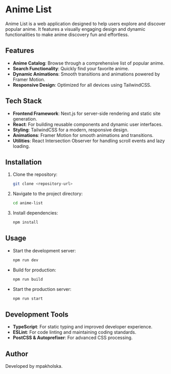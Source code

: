 # Anime List

Anime List is a web application designed to help users explore and discover popular anime. It features a visually engaging design and dynamic functionalities to make anime discovery fun and effortless.

## Features

- **Anime Catalog**: Browse through a comprehensive list of popular anime.
- **Search Functionality**: Quickly find your favorite anime.
- **Dynamic Animations**: Smooth transitions and animations powered by Framer Motion.
- **Responsive Design**: Optimized for all devices using TailwindCSS.

## Tech Stack

- **Frontend Framework**: Next.js for server-side rendering and static site generation.
- **React**: For building reusable components and dynamic user interfaces.
- **Styling**: TailwindCSS for a modern, responsive design.
- **Animations**: Framer Motion for smooth animations and transitions.
- **Utilities**: React Intersection Observer for handling scroll events and lazy loading.

## Installation

1. Clone the repository:
   ```bash
   git clone <repository-url>
   ```
2. Navigate to the project directory:
   ```bash
   cd anime-list
   ```
3. Install dependencies:
   ```bash
   npm install
   ```

## Usage

- Start the development server:
  ```bash
  npm run dev
  ```
- Build for production:
  ```bash
  npm run build
  ```
- Start the production server:
  ```bash
  npm run start
  ```

## Development Tools

- **TypeScript**: For static typing and improved developer experience.
- **ESLint**: For code linting and maintaining coding standards.
- **PostCSS & Autoprefixer**: For advanced CSS processing.

## Author

Developed by mpakholska.
